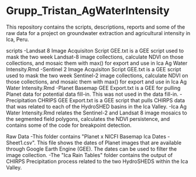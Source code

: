 # Grupp_Tristan_AgWaterIntensity

This repository contains the scripts, descriptions, reports and some of the raw data for a project on groundwater extraction and agricultural intensity in Ica, Peru.

scripts
-Landsat 8 Image Acquisiton Script GEE.txt is a GEE script used to mask the two week Landsat-8 image collections, calculate NDVI on those collections, and mosaic them with max() for export and use in Ica Ag Water Intensity.Rmd
-Sentinel 2 Image Acquisiton Script GEE.txt is a GEE script used to mask the two week Sentinel-2 image collections, calculate NDVI on those collections, and mosaic them with max() for export and use in Ica Ag Water Intensity.Rmd
-Planet Basemap GEE Export.txt is a GEE for pulling Planet data for potential data fill-in. This was not used in the data fill-in.
-Precipitation CHRIPS GEE Export.txt is a GEE script that pulls CHIRPS data that was related to each of the HydroSHED basins in the Ica Valley.
-Ica Ag Water Intensity.Rmd relates the Sentinel-2 and Landsat 8 image mosaics to the segmented field polygons, calculates the NDVI persistence, and contains some of the code for breakpoint detection.

Raw Data
-This folder contains "Planet x NICFI Basemap Ica Dates - Sheet1.csv". This file shows the dates of Planet images that are available through Google Earth Engine (GEE). The dates can be used to filter the image collection.
-The "Ica Rain Tables" folder contains the output of CHIRPS Precipitation process related to the two HydroSHEDS within the Ica Valley. 
